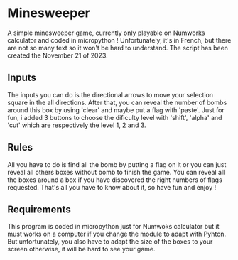 # Minesweeper
A simple minesweeper game, currently only playable on Numworks calculator and coded in micropython  !
Unfortunately, it's in French, but there are not so many text so it won't be hard to understand.
The script has been created the November 21 of 2023.

## Inputs
The inputs you can do is the directional arrows to move your selection square in the all directions. After that, you can reveal the number of bombs around this box by using 'clear' and maybe put a flag with 'paste'. 
Just for fun, i added 3 buttons to choose the dificulty level with 'shift', 'alpha' and 'cut' which are respectively the level 1, 2 and 3.

## Rules
All you have to do is find all the bomb by putting a flag on it or you can just reveal all others boxes without bomb to finish the game. You can reveal all the boxes around a box if you have discovered the right numbers of flags requested. That's all you have to know about it, so have fun and enjoy !

## Requirements
This program is coded in micropython just for Numwoks calculator but it must works on a computer if you change the module to adapt with Pyhton. But unfortunately, you also have to adapt the size of the boxes to your screen otherwise, it will be hard to see your game.
